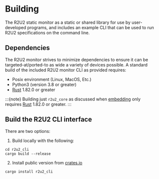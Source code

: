 # Building

The R2U2 static monitor as a static or shared library for use by user-developed programs, and includes an example CLI that can be used to run R2U2 specifications on the command line.

## Dependencies

The R2U2 monitor strives to minimize dependencies to ensure it can be targeted-at/ported-to as wide a variety of devices possible.
A standard build of the included R2U2 monitor CLI as provided requires:

- Posix environment (Linux, MacOS, Etc.)
- Python3 (version 3.8 or greater)
- [Rust](https://www.rust-lang.org/tools/install) 1.82.0 or greater

:::{note}
Building just `r2u2_core` as discussed when [embedding](./embedding.md) only requires [Rust](https://www.rust-lang.org/tools/install) 1.82.0 or greater.
:::

## Build the R2U2 CLI interface

There are two options:
1. Build locally with the following:

```
cd r2u2_cli
cargo build --release
```

2. Install public version from [crates.io](https://crates.io/crates/r2u2_cli/)

```
cargo install r2u2_cli
```
